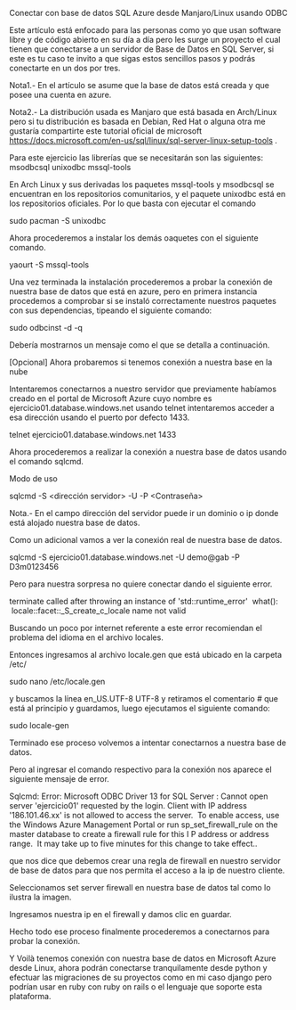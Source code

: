 Conectar con base de datos SQL Azure desde Manjaro/Linux usando ODBC

Este artículo está enfocado para las personas como yo que usan software libre y de código abierto en su día a día pero les surge un proyecto el cual tienen que conectarse a un servidor de Base de Datos en SQL Server, si este es tu caso te invito a que sigas estos sencillos pasos y podrás conectarte en un dos por tres.

Nota1.- En el artículo se asume que la base de datos está creada y que posee una cuenta en azure.

Nota2.- La distribución usada es Manjaro que está basada en Arch/Linux pero si tu distribución es basada en Debian, Red Hat o alguna otra me gustaría compartirte este tutorial oficial de microsoft https://docs.microsoft.com/en-us/sql/linux/sql-server-linux-setup-tools .

Para este ejercicio las librerías que se necesitarán son las siguientes:
msodbcsql
unixodbc
mssql-tools

En Arch Linux y sus derivadas los paquetes mssql-tools y msodbcsql se encuentran en los repositorios comunitarios, y el paquete unixodbc está en los repositorios oficiales. Por lo que basta con ejecutar el comando 

sudo pacman -S unixodbc


Ahora procederemos a instalar los demás oaquetes con el siguiente comando.

yaourt -S mssql-tools



Una vez terminada la instalación procederemos a probar la conexión de nuestra base de datos que está en azure, pero en primera instancia procedemos a comprobar si se instaló correctamente nuestros paquetes con sus dependencias, tipeando el siguiente comando:

sudo odbcinst -d -q

Debería mostrarnos un mensaje como el que se detalla a continuación.




[Opcional] Ahora probaremos si tenemos conexión a nuestra base en la nube

Intentaremos conectarnos a nuestro servidor que previamente habíamos creado en el portal de Microsoft Azure cuyo nombre es ejercicio01.database.windows.net usando telnet intentaremos acceder a esa dirección usando el puerto por defecto 1433.

telnet ejercicio01.database.windows.net 1433



Ahora procederemos a realizar la conexión a nuestra base de datos usando el comando sqlcmd.

Modo de uso

sqlcmd -S <dirección servidor> -U <Nombre de Usuario> -P <Contraseña>

Nota.- En el campo dirección del servidor puede ir un dominio o ip donde está alojado nuestra base de datos.


Como un adicional vamos a ver la conexión real de nuestra base de datos.

sqlcmd -S ejercicio01.database.windows.net -U demo@gab -P D3m0123456


Pero para nuestra sorpresa no quiere conectar dando el siguiente error.

terminate called after throwing an instance of 'std::runtime_error' 
 what():  locale::facet::_S_create_c_locale name not valid

Buscando un poco por internet referente a este error recomiendan el problema del idioma en el archivo locales.

Entonces ingresamos al archivo locale.gen que está ubicado en la carpeta /etc/

sudo nano /etc/locale.gen

y buscamos la línea en_US.UTF-8 UTF-8 y retiramos el comentario # que está al principio y guardamos, luego ejecutamos el siguiente comando:

sudo locale-gen








Terminado ese proceso volvemos a intentar conectarnos a nuestra base de datos.


Pero al ingresar el comando respectivo para la conexión nos aparece el siguiente mensaje de error.

Sqlcmd: Error: Microsoft ODBC Driver 13 for SQL Server : Cannot open server 'ejercicio01' requested by the login. Client with IP address '186.101.46.xx' is not allowed 
to access the server.  To enable access, use the Windows Azure Management Portal or run sp_set_firewall_rule on the master database to create a firewall rule for this I
P address or address range.  It may take up to five minutes for this change to take effect..

que nos dice que debemos crear una regla de firewall en nuestro servidor de base de datos para que nos permita el acceso a la ip de nuestro cliente.

Seleccionamos set server firewall en nuestra base de datos tal como lo ilustra la imagen.


Ingresamos nuestra ip en el firewall y damos clic en guardar.


Hecho todo ese proceso finalmente procederemos a conectarnos para probar la conexión.


Y Voilà tenemos conexión con nuestra base de datos en Microsoft Azure desde Linux, ahora podrán conectarse tranquilamente desde python y efectuar las migraciones de su proyectos como en mi caso django pero podrían usar en ruby con ruby on rails o el lenguaje que soporte esta plataforma.
